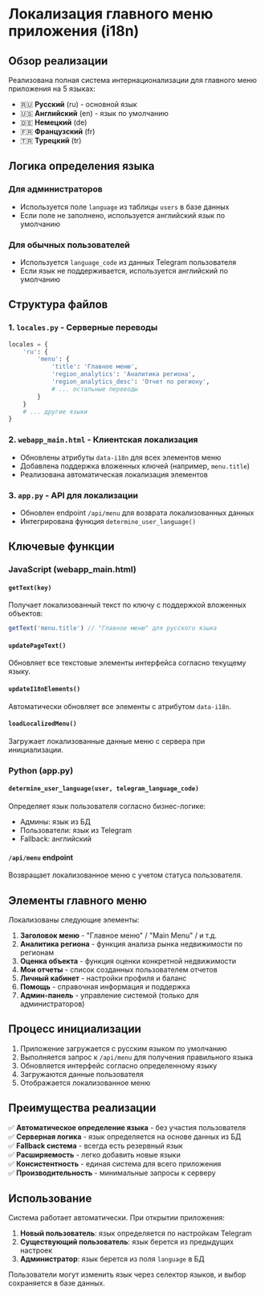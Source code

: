 # Локализация главного меню приложения (i18n)

## Обзор реализации

Реализована полная система интернационализации для главного меню приложения на 5 языках:
- 🇷🇺 **Русский** (ru) - основной язык
- 🇺🇸 **Английский** (en) - язык по умолчанию  
- 🇩🇪 **Немецкий** (de)
- 🇫🇷 **Французский** (fr)
- 🇹🇷 **Турецкий** (tr)

## Логика определения языка

### Для администраторов
- Используется поле `language` из таблицы `users` в базе данных
- Если поле не заполнено, используется английский язык по умолчанию

### Для обычных пользователей  
- Используется `language_code` из данных Telegram пользователя
- Если язык не поддерживается, используется английский по умолчанию

## Структура файлов

### 1. `locales.py` - Серверные переводы
```python
locales = {
    'ru': {
        'menu': {
            'title': 'Главное меню',
            'region_analytics': 'Аналитика региона',
            'region_analytics_desc': 'Отчет по региону',
            # ... остальные переводы
        }
    }
    # ... другие языки
}
```

### 2. `webapp_main.html` - Клиентская локализация
- Обновлены атрибуты `data-i18n` для всех элементов меню
- Добавлена поддержка вложенных ключей (например, `menu.title`)
- Реализована автоматическая локализация элементов

### 3. `app.py` - API для локализации
- Обновлен endpoint `/api/menu` для возврата локализованных данных
- Интегрирована функция `determine_user_language()`

## Ключевые функции

### JavaScript (webapp_main.html)

#### `getText(key)`
Получает локализованный текст по ключу с поддержкой вложенных объектов:
```javascript
getText('menu.title') // "Главное меню" для русского языка
```

#### `updatePageText()`
Обновляет все текстовые элементы интерфейса согласно текущему языку.

#### `updateI18nElements()`
Автоматически обновляет все элементы с атрибутом `data-i18n`.

#### `loadLocalizedMenu()`
Загружает локализованные данные меню с сервера при инициализации.

### Python (app.py)

#### `determine_user_language(user, telegram_language_code)`
Определяет язык пользователя согласно бизнес-логике:
- Админы: язык из БД
- Пользователи: язык из Telegram
- Fallback: английский

#### `/api/menu` endpoint
Возвращает локализованное меню с учетом статуса пользователя.

## Элементы главного меню

Локализованы следующие элементы:

1. **Заголовок меню** - "Главное меню" / "Main Menu" / и т.д.
2. **Аналитика региона** - функция анализа рынка недвижимости по регионам
3. **Оценка объекта** - функция оценки конкретной недвижимости  
4. **Мои отчеты** - список созданных пользователем отчетов
5. **Личный кабинет** - настройки профиля и баланс
6. **Помощь** - справочная информация и поддержка
7. **Админ-панель** - управление системой (только для администраторов)

## Процесс инициализации

1. Приложение загружается с русским языком по умолчанию
2. Выполняется запрос к `/api/menu` для получения правильного языка
3. Обновляется интерфейс согласно определенному языку
4. Загружаются данные пользователя
5. Отображается локализованное меню

## Преимущества реализации

✅ **Автоматическое определение языка** - без участия пользователя  
✅ **Серверная логика** - язык определяется на основе данных из БД  
✅ **Fallback система** - всегда есть резервный язык  
✅ **Расширяемость** - легко добавить новые языки  
✅ **Консистентность** - единая система для всего приложения  
✅ **Производительность** - минимальные запросы к серверу

## Использование

Система работает автоматически. При открытии приложения:

1. **Новый пользователь**: язык определяется по настройкам Telegram
2. **Существующий пользователь**: язык берется из предыдущих настроек
3. **Администратор**: язык берется из поля `language` в БД

Пользователи могут изменить язык через селектор языков, и выбор сохраняется в базе данных.
